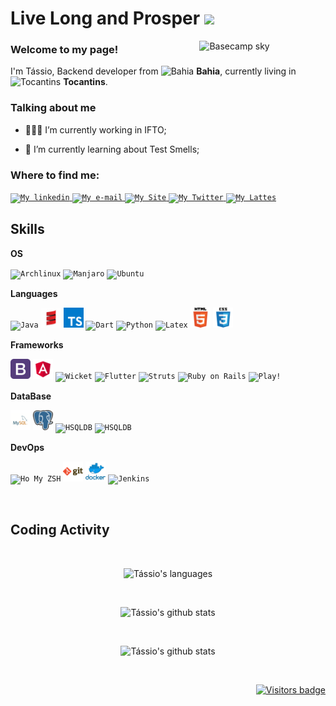 # Live Long and Prosper <img width="" src="https://icons.iconarchive.com/icons/google/noto-emoji-people-bodyparts/48/11972-vulcan-salute-light-skin-tone-icon.png" />


<img align="right" width="40%" src="https://media.giphy.com/media/4Zgy9QqzWU8C3ugvCa/giphy.gif" alt="Basecamp sky" />

### Welcome to my page!

<p>
  I'm Tássio, Backend developer from 
  <img width="16" src="https://upload.wikimedia.org/wikipedia/commons/2/28/Bandeira_da_Bahia.svg" alt="Bahia" />
  <b>Bahia</b>, currently living in
  <img width="16" src="https://upload.wikimedia.org/wikipedia/commons/f/ff/Bandeira_do_Tocantins.svg" alt="Tocantins" />
  <b>Tocantins</b>.
</p>

### Talking about me

- 👩🏻‍💻 I’m currently working in IFTO;

- 🌱 I’m currently learning about Test Smells; 

### Where to find me:

<a href="https://www.linkedin.com/in/tassiovirginio/">
  <code><img alt="My linkedin" width="28" src="https://simpleicons.org/icons/linkedin.svg" /></code>
</a>

<a href="mailto:tassiovirginio+github@gmail.com">
  <code><img alt="My e-mail" width="32" src="https://simpleicons.org/icons/maildotru.svg" /></code>
</a>

<a href="https://tassiovirginio.com/">
  <code><img alt="My Site" width="28" src="https://simpleicons.org/icons/homeassistantcommunitystore.svg" /></code>
</a>

<a href="https://twitter.com/tassiovirginio">
  <code><img alt="My Twitter" width="28" src="https://simpleicons.org/icons/twitter.svg" /></code>
</a>

<a href="http://lattes.cnpq.br/0517470966104640">
  <code><img alt="My Lattes" width="28" src="http://simpleicon.com/wp-content/uploads/note-64x64.png" /></code>
</a>

<br/>

## Skills

**OS**

<code><img height="32" src="https://www.iconfinder.com/icons/386451/download/svg/512" alt="Archlinux"/></code>
<code><img height="32" src="https://emojis.slackmojis.com/emojis/images/1526821983/3965/manjaro.png?1526821983" alt="Manjaro"/></code>
<code><img height="32" src="https://www.iconfinder.com/icons/5367252/download/svg/512" alt="Ubuntu"/></code>

**Languages**

<code><img height="32" src="https://simpleicons.org/icons/java.svg" alt="Java"/></code>
<code><img height="32" src="https://raw.githubusercontent.com/github/explore/80688e429a7d4ef2fca1e82350fe8e3517d3494d/topics/scala/scala.png" alt="Scala"/></code>
<code><img height="32" src="https://raw.githubusercontent.com/github/explore/80688e429a7d4ef2fca1e82350fe8e3517d3494d/topics/typescript/typescript.png" alt="Typescript"/></code>
<code><img height="32" src="https://upload.wikimedia.org/wikipedia/commons/7/7e/Dart-logo.png" alt="Dart"/></code>
<code><img height="32" src="https://simpleicons.org/icons/python.svg" alt="Python"/></code>
<code><img height="32" src="https://encrypted-tbn0.gstatic.com/images?q=tbn:ANd9GcRCS9H0CRX9PaTJBa0v64U7WZilTZtW2HIACg&usqp=CAU" alt="Latex"/></code>
<code><img height="32" src="https://raw.githubusercontent.com/github/explore/80688e429a7d4ef2fca1e82350fe8e3517d3494d/topics/html/html.png" alt="HTML5"/></code>
<code><img height="32" src="https://raw.githubusercontent.com/github/explore/80688e429a7d4ef2fca1e82350fe8e3517d3494d/topics/css/css.png" alt="CSS"/></code>

**Frameworks**

<code><img height="32" src="https://raw.githubusercontent.com/github/explore/80688e429a7d4ef2fca1e82350fe8e3517d3494d/topics/bootstrap/bootstrap.png" alt="Bootstrap"/></code>
<code><img height="32" src="https://raw.githubusercontent.com/github/explore/80688e429a7d4ef2fca1e82350fe8e3517d3494d/topics/angular/angular.png" alt="Angular"/></code>
<code><img height="32" src="https://iconape.com/wp-content/files/se/343469/svg/wicket-seeklogo.com.svg" alt="Wicket"/></code>
<code><img height="32" src="https://uploads-ssl.webflow.com/5ee12d8d7f840543bde883de/5ef3a1148ac97166a06253c1_flutter-logo-white-inset.svg" alt="Flutter"/></code>
<code><img height="32" src="https://cdn.worldvectorlogo.com/logos/struts.svg" alt="Struts"/></code>
<code><img height="32" src="https://icon-library.com/images/a567a89183a1f645da4322052f102092.png" alt="Ruby on Rails"/></code>
<code><img height="32" src="https://encrypted-tbn0.gstatic.com/images?q=tbn:ANd9GcRQwyllgUALAt9Tk1ekDuTlNdu_BQZ2Wy0a1A&usqp=CAU" alt="Play!"/></code>

**DataBase**

<code><img height="32" src="https://raw.githubusercontent.com/github/explore/80688e429a7d4ef2fca1e82350fe8e3517d3494d/topics/mysql/mysql.png" alt="MySQL"/></code>
<code><img height="32" src="https://raw.githubusercontent.com/github/explore/80688e429a7d4ef2fca1e82350fe8e3517d3494d/topics/postgresql/postgresql.png" alt="PostegreSQL"/></code>
<code><img height="32" src="https://img.stackshare.io/service/6958/yQ4763oZ_400x400.jpg" alt="HSQLDB"/></code>
<code><img height="32" src="https://i.pinimg.com/474x/79/1e/87/791e87a23fb00cae1e3b6effe74ab0c7.jpg" alt="HSQLDB"/></code>

**DevOps**

<code><img height="32" src="https://camo.githubusercontent.com/3ec75cb1c3278cce3c661d3bcf72a4eca75db241a6ace648ea014b02f3f44458/68747470733a2f2f73332e616d617a6f6e6177732e636f6d2f6f686d797a73682f6f682d6d792d7a73682d6c6f676f2e706e67" alt="Ho My ZSH"/></code>
<code><img height="32" src="https://raw.githubusercontent.com/github/explore/80688e429a7d4ef2fca1e82350fe8e3517d3494d/topics/git/git.png" alt="Git"/></code>
<code><img height="32" src="https://raw.githubusercontent.com/github/explore/80688e429a7d4ef2fca1e82350fe8e3517d3494d/topics/docker/docker.png" alt="Docker"/></code>
<code><img height="32" src="https://cdn.worldvectorlogo.com/logos/jenkins-1.svg" alt="Jenkins"/></code>

<br/>

## Coding Activity

<br/>

<p align="center">
   <img src="https://github-readme-stats.vercel.app/api/top-langs/?username=tassiovirginio&layout=compact&theme=tokyonight" alt="Tássio's languages" />
</p>

<br/>

<p align="center">
  <img src="https://github-readme-stats.vercel.app/api?username=tassiovirginio&show_icons=true&theme=tokyonight" alt="Tássio's github stats" />
</p>

<br/>

<p align="center">
  <img src="https://github-readme-streak-stats.herokuapp.com/?user=tassiovirginio&theme=tokyonight" alt="Tássio's github stats" />
</p>

<br/>

<p align="right">
  <a href="https://badges.pufler.dev">
      <img src="https://badges.pufler.dev/visits/tassiovirginio/tassiovirginio" alt="Visitors badge" />
   </a>
</p>

